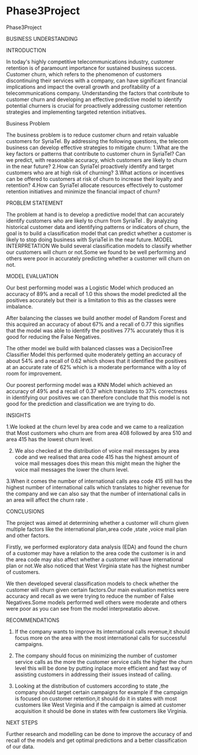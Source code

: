 # Phase3Project
Phase3Project

BUSINESS UNDERSTANDING

INTRODUCTION

In today's highly competitive telecommunications industry, customer retention is of paramount importance for sustained business success. Customer churn, which refers to the phenomenon of customers discontinuing their services with a company, can have significant financial implications and impact the overall growth and profitability of a telecommunications company. Understanding the factors that contribute to customer churn and developing an effective predictive model to identify potential churners is crucial for proactively addressing customer retention strategies and implementing targeted retention initiatives. 



Business Problem

The business problem is to reduce customer churn and retain valuable customers for SyriaTel. By addressing the following questions, the telecom business can develop effective strategies to mitigate churn:
1.What are the key factors or patterns that contribute to customer churn in SyriaTel? Can we predict, with reasonable accuracy, which customers are likely to churn in the near future?
2.How can SyriaTel proactively identify and target customers who are at high risk of churning?
3.What actions or incentives can be offered to customers at risk of churn to increase their loyalty and retention?
4.How can SyriaTel allocate resources effectively to customer retention initiatives and minimize the financial impact of churn?


PROBLEM STATEMENT

The problem at hand is to develop a predictive model that can accurately identify customers who are likely to churn from SyriaTel . By analyzing historical customer data and identifying patterns or indicators of churn, the goal is to build a classification model that can predict whether a customer is likely to stop doing business with SyriaTel in the near future.
MODEL INTERPRETATION
We build several classification models to classify whether our customers will churn or not.Some we found to be well performing and others were poor in accurately predicting whether a customer will churn on not.
 
MODEL EVALUATION

Our best performing model was a Logistic Model which produced an accuracy of 89% and a recall of 1.0 this shows the model predicted all the positives accurately but their is a limitation to this as the classes were imbalance.


After balancing the classes we build another model of Random Forest and this acquired an accuracy of about 67% and a recall of 0.77 this signifies that the model was able to identify the positives  77% accurately thus it is good for reducing the False Negatives.


The  other model we build with balanced classes was a DecisionTree Classifier Model this performed quite moderately getting an accuracy of about 54% and a recall of 0.62 which shows that it identified the positives at an accurate rate of 62% which is a moderate performance with a loy of room for improvement.


Our poorest performing model was a KNN Model which achieved an accuracy of  49%  and a recall of 0.37 which translates to 37% correctness in identifying our positives we can therefore conclude that this model is not good for the prediction and classification we are trying to do.


INSIGHTS

1.We looked at the churn level by area code and we came to a realization that Most customers who churn are from area 408 followed by area 510 and area 415 has the lowest churn level.
 
2. We also checked at the distribution of voice mail  messages by area code and we realised that area code 415 has the highest amount of voice mail messages does this mean this might mean the higher the voice mail messages the lower the churn level.


3.When it comes the number of international calls area code 415 still has the highest number of international calls which translates to higher revenue for the company and we can also say that the number of international calls in an area will affect the churn rate .






CONCLUSIONS

The project was aimed at determining whether a customer will churn given multiple factors like the international plan,area code ,state ,voice mail plan and other factors.


Firstly, we performed exploratory data analysis (EDA) and found the churn of a customer may have a relation to the area code the customer is in and the area code may also affect whether a customer will have international plan or not.We also noticed that West Virginia state has the highest number of customers.


We then developed several classification models to check whether the customer will churn given certain factors.Our main evaluation metrics were accuracy and recall as we were trying to reduce the number of False Negatives.Some models performed well others were moderate and others were poor as you can see from the model interpreatatio above.




RECOMMENDATIONS 


1. If the company wants to improve its international calls revenue,it should focus more on the area with the most international calls for successful campaigns.


2. The company should focus on minimizing the number of customer service calls  as the more the customer service calls the higher the churn level this will be done by putting inplace more efficient and fast way of assisting customers in addressing their issues instead of calling.
 
3. Looking at the distribution of customers according to state ,the company should target certain campaigns for example if the campaign is focused on customer retention,it should do it in states with most customers like West Virginia and if the campaign is aimed at customer acquisition it should be done in states with few customers like Virginia.


NEXT STEPS

Further research and modelling can be done to improve the accuracy of and recall of the models and get optimal predictions and a better classification of our data.

